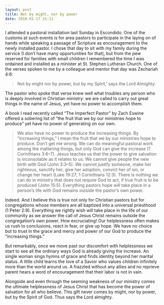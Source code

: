 ```yaml
---
layout: post
title: Not by might, nor by power
date: 2018-01-17 15:11
---
```


I attended a pastoral installation last Sunday in Escondido. One of the customs at such events is for area pastors to participate in the laying on of hands while speaking a passage of Scripture as encouragement to the newly installed pastor. I chose that day to sit with my family during the service (I don’t have many opportunities for that), but from the pew reserved for families with small children I remembered the time I was ordained and installed as a minister at St. Stephen Lutheran Church. One of the verses spoken to me by a colleague and mentor that day was Zechariah 4:6:

> Not by might nor by power, but by my Spirit,’ says the Lord Almighty.

The pastor who spoke that verse knew well what troubles any person who is deeply involved in Christian ministry: we are called to carry out great things in the name of Jesus, yet have no power to accomplish them.

A book I read recently called “The Imperfect Pastor” by Zach Eswine offered a sobering list of “the fruit that we by our ministries hope to produce” yet have no power of generating on our own.

> We also have no power to produce the increasing things. By “increasing things,” I mean the fruit that we by our ministries hope to produce. Don’t get me wrong. We can do meaningful pastoral work among the mattering things, but only God can give the increase (1 Corinthians 3:6–7). Jesus teaches us that the power to give salvation is inconsolable as it relates to us. We cannot give people the new birth with God (John 3:3–5). We cannot justify someone, make her righteous, sanctify her, give her adoption, convict her of sin, or change her heart (Luke 19:27; 1 Corinthians 12:3). There is nothing we can do in ministry that does not require God to act, if true fruit is to be produced (John 15:5). Everything pastors hope will take place in a person’s life with God remains outside the pastor’s own power.

Indeed. And I believe this is true not only for Christian pastors but for congregations whose members are all baptized into a universal priesthood (1 Peter 2:9). Everything we rightly wish will take place in the life of our community as we answer the call of Jesus Christ remains outside the congregation’s own power. How excruciating! Our helplessness often makes us rush to conclusions, react in fear, or give up hope. We have no choice but to trust in the grace and mercy and power of our God to produce the “increasing things.” 

But remarkably, once we move past our discomfort with helplessness we start to see all the ordinary ways God is already giving the increase. An single woman sings hymns of grace and finds identity beyond her marital status. A little child learns the love of a Savior who values children infinitely more than the world around us. A frazzled without any allies and no reprieve parent hears a word of encouragement that their labor is not in vain.

Alongside and even through the seeming weakness of our ministry comes the ultimate helplessness of Jesus Christ that has become the power of salvation for all who believe. This gift never comes by might, nor by power, but by the Spirit of God. Thus says the Lord almighty.